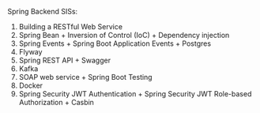 Spring Backend SISs: 
  1. Building a RESTful Web Service
  2. Spring Bean + Inversion of Control (IoC) + Dependency injection
  3. Spring Events + Spring Boot Application Events + Postgres
  4. Flyway
  5. Spring REST API + Swagger
  6. Kafka
  7. SOAP web service + Spring Boot Testing
  8. Docker
  9. Spring Security JWT Authentication + Spring Security JWT Role-based Authorization + Casbin
